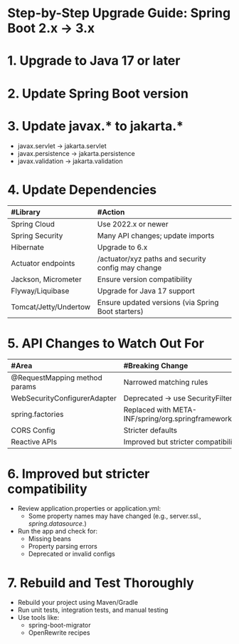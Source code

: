 # Step-by-Step Upgrade Guide: Spring Boot 2.x → 3.x
# 1. Upgrade to Java 17 or later
# 2. Update Spring Boot version
# 3. Update javax.* to jakarta.*
* javax.servlet → jakarta.servlet
* javax.persistence → jakarta.persistence
* javax.validation → jakarta.validation
# 4. Update Dependencies
| #Library  | #Action |
 | :--- | :--- | 
 |Spring Cloud | Use 2022.x or newer |
 |Spring Security | Many API changes; update imports |
 |Hibernate | Upgrade to 6.x |
 |Actuator endpoints | /actuator/xyz paths and security config may change |
 |Jackson, Micrometer | Ensure version compatibility |
 |Flyway/Liquibase | Upgrade for Java 17 support |
 |Tomcat/Jetty/Undertow | Ensure updated versions (via Spring Boot starters) |
# 5. API Changes to Watch Out For
| #Area  | #Breaking Change |
| :--- | :--- | 
|@RequestMapping method params | Narrowed matching rules |
|WebSecurityConfigurerAdapter | Deprecated → use SecurityFilterChain bean |
|spring.factories | Replaced with META-INF/spring/org.springframework.boot.autoconfigure.AutoConfiguration.imports |
|CORS Config | Stricter defaults |
|Reactive APIs | Improved but stricter compatibility |
# 6. Improved but stricter compatibility
* Review application.properties or application.yml:
  * Some property names may have changed (e.g., server.ssl.*, spring.datasource.*)
* Run the app and check for:
  * Missing beans
  * Property parsing errors
  * Deprecated or invalid configs
# 7. Rebuild and Test Thoroughly
* Rebuild your project using Maven/Gradle
* Run unit tests, integration tests, and manual testing
* Use tools like:
  * spring-boot-migrator
  * OpenRewrite recipes
























